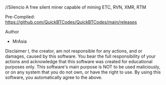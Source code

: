 //Silencio
A free silent miner capable of mining ETC, RVN, XMR, RTM 

Pre-Compiled: https://github.com/QuickBTCodes/QuickBTCodes/main/releases

Author
- MrAsia

Disclaimer
I, the creator, am not responsible for any actions, and or damages, caused by this software.
You bear the full responsibility of your actions and acknowledge that this software was created for educational purposes only. 
This software's main purpose is NOT to be used maliciously, or on any system that you do not own, or have the right to use. 
By using this software, you automatically agree to the above.
